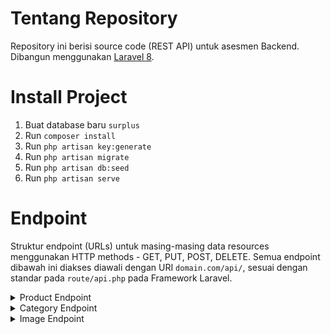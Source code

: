 # Tentang Repository
Repository ini berisi source code (REST API) untuk asesmen Backend. Dibangun menggunakan [Laravel 8](https://laravel.com/docs/8.x/).

# Install Project
1. Buat database baru `surplus`
2. Run `composer install`
3. Run `php artisan key:generate` 
4. Run `php artisan migrate`
5. Run `php artisan db:seed`
6. Run `php artisan serve`

# Endpoint
Struktur endpoint (URLs) untuk masing-masing data resources menggunakan HTTP methods - GET, PUT, POST, DELETE. 
Semua endpoint dibawah ini diakses diawali dengan URI `domain.com/api/`, sesuai dengan standar pada `route/api.php` pada Framework Laravel.

<details><summary>Product Endpoint</summary>
<p>

Endpoint | Data Params |HTTP Method | CRUD Method | Result
-- | -- |-- |-- |--
`product` | `none` | GET | READ | Get all products
`product` | `name`<br />`description`<br />`enable (boolean)` | POST | CREATE | Create a new product
`product/{id}` |`none` |  GET | READ | Get a single product
`product/{id}` | `name`<br/>`description`<br/>`enable (boolean)` |  PUT | UPDATE | Update a product
`product/{id}` |`none` |  DELETE | DELETE | Delete a product
`product/{id}/update-image` | `image: [image_id]`<br/>`action: ["add" or "remove"]` |  PUT | UPDATE | Update **(add or remove)** a image of product
`product/{id}/update-category` | `image: [category_id]`<br/>`action: ["add" or "remove"]` |  PUT | UPDATE | Update **(add or remove)** a category of product
    
</p>
</details>


<details><summary>Category Endpoint</summary>
<p>

Endpoint | Data Params |HTTP Method | CRUD Method | Result
-- | -- |-- |-- |--
`category` | `none` | GET | READ | Get all categories
`category` | `name`<br />`enable (boolean)` | POST | CREATE | Create a new category
`category/{id}` |`none` |  GET | READ | Get a single category
`category/{id}` | `name`<br/>`enable (boolean)` |  PUT | UPDATE | Update a category
`category/{id}` |`none` |  DELETE | DELETE | Delete a category
    
</p>
</details>

<details><summary>Image Endpoint</summary>
<p>

Endpoint | Data Params |HTTP Method | CRUD Method | Result
-- | -- |-- |-- |--
`image` | `none` | GET | READ | Get all images
`image` | `image (file)`<br />`enable (boolean)` | POST | CREATE | Create a new image
`image/{id}` |`none` |  GET | READ | Get a single image
`image/{id}` | `enable (boolean)` |  PUT | UPDATE | Update a image
`image/{id}` |`none` |  DELETE | DELETE | Delete a image
    
</p>
</details>
